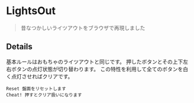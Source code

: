 # LightsOut

> 昔なつかしいライツアウトをブラウザで再現しました

## Details

基本ルールはおもちゃのライツアウトと同じです。
押したボタンとその上下左右ボタンの点灯状態が切り替わります。
この特性を利用して全てのボタンを白く点灯させればクリアです。

```
Reset 盤面をリセットします
Cheat! 押すとクリア扱いになります
```
